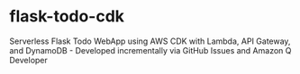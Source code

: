 # flask-todo-cdk
Serverless Flask Todo WebApp using AWS CDK with Lambda, API Gateway, and DynamoDB - Developed incrementally via GitHub Issues and Amazon Q Developer
